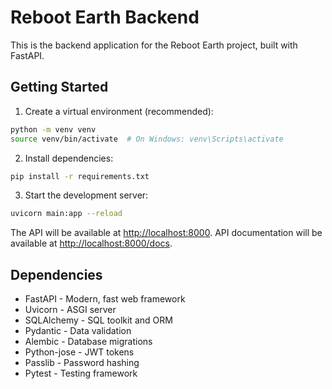 # Reboot Earth Backend

This is the backend application for the Reboot Earth project, built with FastAPI.

## Getting Started

1. Create a virtual environment (recommended):
```bash
python -m venv venv
source venv/bin/activate  # On Windows: venv\Scripts\activate
```

2. Install dependencies:
```bash
pip install -r requirements.txt
```

3. Start the development server:
```bash
uvicorn main:app --reload
```

The API will be available at [http://localhost:8000](http://localhost:8000).
API documentation will be available at [http://localhost:8000/docs](http://localhost:8000/docs).

## Dependencies

- FastAPI - Modern, fast web framework
- Uvicorn - ASGI server
- SQLAlchemy - SQL toolkit and ORM
- Pydantic - Data validation
- Alembic - Database migrations
- Python-jose - JWT tokens
- Passlib - Password hashing
- Pytest - Testing framework 